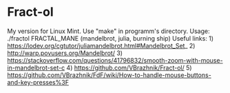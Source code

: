 # Fract-ol
My version for Linux Mint.
Use "make" in programm's directory.
Usage: ./fractol FRACTAL_MANE (mandelbrot, julia, burning ship)
Useful links: 1) https://lodev.org/cgtutor/juliamandelbrot.html#Mandelbrot_Set_
              2) http://warp.povusers.org/Mandelbrot/
              3) https://stackoverflow.com/questions/41796832/smooth-zoom-with-mouse-in-mandelbrot-set-c
              4) https://github.com/VBrazhnik/Fract-ol/
              5) https://github.com/VBrazhnik/FdF/wiki/How-to-handle-mouse-buttons-and-key-presses%3F
